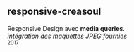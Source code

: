 ## responsive-creasoul
Responsive Design avec **media queries**.
<br>
*intégration des maquettes JPEG fournies*
<br>
<sub>2017</sub>
